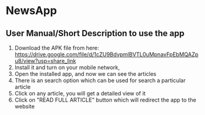 # NewsApp
## User Manual/Short Description to use the app
1. Download the APK file from here:
https://drive.google.com/file/d/1cZU9BdvpmlBVTL0uMpnavFpEbMQAZpu8/view?usp=share_link
2. Install it and turn on your mobile network,
3. Open the installed app, and now we can see the articles
4. There is an search option which can be used for search a particular article
5. Click on any article, you will get a detailed view of it
6. Click on "READ FULL ARTICLE" button which will redirect the app to the website
